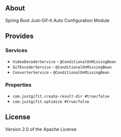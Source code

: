 ## About
Spring Boot Just-Gif-It Auto Configuration Module

## Provides

### Services
* `VideoDecoderService` - `@ConditionalOnMissingBean`
* `GifEncoderService` - `@ConditionalOnMissingBean`
* `ConverterService` - `@ConditionalOnMissingBean`

### Properties
* `com.justgifit.create-result-dir #true/false`
* `com.justgifit.optimize #true/false`

## License
Version 2.0 of the Apache License
